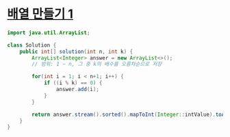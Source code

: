 # [배열 만들기 1](https://school.programmers.co.kr/learn/courses/30/lessons/181901)
```java
import java.util.ArrayList;

class Solution {
    public int[] solution(int n, int k) {
        ArrayList<Integer> answer = new ArrayList<>();
        // 범위: 1 ~ n, 그 중 k의 배수를 오름차순으로 저장 

        for(int i = 1; i < n+1; i++) {
            if ((i % k) == 0) {
                answer.add(i);
            }
        }

        return answer.stream().sorted().mapToInt(Integer::intValue).toArray();
    }
}
```